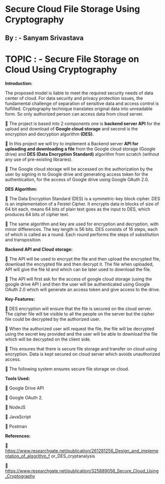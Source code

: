 # Secure Cloud File Storage Using Cryptography

## By : - Sanyam Srivastava 



# TOPIC : - Secure File Storage on Cloud Using Cryptography

**Introduction:**

The proposed model is liable to meet the required security needs of data center of cloud. For data
security and privacy protection issues, the fundamental challenge of separation of sensitive data and
access control is fulfilled. Cryptography technique translates original data into unreadable form. So
only authorized person can access data from cloud server.

 The project is based into 2 components one is **backend server API** for the upload and download of
**Google cloud storage** and second is the encryption and decryption algorithm **(DES).**

 In this project we will try to implement a Backend server **API for uploading and downloading a
file** from the Google cloud storage (Google drive) and **DES (Data Encryption Standard)**
algorithm from scratch (without any use of pre-existing libraries).

 The Google cloud storage will be accessed on the authorization by the user by signing in to Google
drive and generating access token for the authentication, for the access of Google drive using
Google OAuth 2.0.

**DES Algorithm:**

 The Data Encryption Standard (DES) is a symmetric-key block cipher. DES is an implementation
of a Feistel Cipher. It encrypts data in blocks of size of 64 bit each, means 64 bits of plain text goes
as the input to DES, which produces 64 bits of cipher text.

 The same algorithm and key are used for encryption and decryption, with minor differences. The
key length is 56 bits. DES consists of 16 steps, each of which is called as a round. Each round
performs the steps of substitution and transposition.

**Backend API and Cloud storage:**

 The API will be used to encrypt the file and then upload the encrypted file, download the encrypted
file and then decrypt it. The file when uploaded, API will give the file Id and which can be later
used to download the file.

 The API will first ask for the access of google cloud storage (using the google drive API ) and then
the user will be authenticated using Google OAuth 2.0 which will generate an access token and
give access to the drive.


**Key-Features:**

 DES encryption will ensure that the file is secured on the cloud server. The cipher file will be
visible to all the people on the server but the cipher file could be decrypted by the authorized user.

 When the authorized user will request the file, the file will be decrypted using the secret key
provided and the user will be able to download the file which will be decrypted on the client side.

 This ensures that there is secure file storage and transfer on cloud using encryption. Data is kept
secured on cloud server which avoids unauthorized access.

 The following system ensures secure file storage on cloud.

**Tools Used:**

 Google Drive API

 Google OAuth 2.

 NodeJS

 JavaScript

 Postman

**References:**

 https://www.researchgate.net/publication/261281256_Design_and_implementation_of_algorithm_f
or_DES_cryptanalysis

 https://www.researchgate.net/publication/325889056_Secure_Cloud_Using_Cryptography



